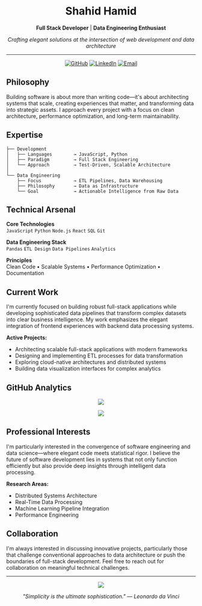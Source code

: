 <div align="center">

# Shahid Hamid

**Full Stack Developer** | **Data Engineering Enthusiast**

*Crafting elegant solutions at the intersection of web development and data architecture*

---

[![GitHub](https://img.shields.io/badge/GitHub-shahidhamid-2d333b?style=flat-square&logo=github)](https://github.com/shahidhamid)
[![LinkedIn](https://img.shields.io/badge/LinkedIn-Connect-0A66C2?style=flat-square&logo=linkedin)](https://www.linkedin.com/in/shahidhamid)
[![Email](https://img.shields.io/badge/Email-Contact-8B89CC?style=flat-square&logo=gmail)](mailto:your.email@example.com)

</div>

## Philosophy

Building software is about more than writing code—it's about architecting systems that scale, creating experiences that matter, and transforming data into strategic assets. I approach every project with a focus on clean architecture, performance optimization, and long-term maintainability.

## Expertise

```
├── Development
│   ├── Languages        → JavaScript, Python
│   ├── Paradigm         → Full Stack Engineering
│   └── Approach         → Test-Driven, Scalable Architecture
│
└── Data Engineering
    ├── Focus            → ETL Pipelines, Data Warehousing
    ├── Philosophy       → Data as Infrastructure
    └── Goal             → Actionable Intelligence from Raw Data
```

## Technical Arsenal

**Core Technologies**  
`JavaScript` `Python` `Node.js` `React` `SQL` `Git`

**Data Engineering Stack**  
`Pandas` `ETL Design` `Data Pipelines` `Analytics`

**Principles**  
Clean Code • Scalable Systems • Performance Optimization • Documentation

## Current Work

I'm currently focused on building robust full-stack applications while developing sophisticated data pipelines that transform complex datasets into clear business intelligence. My work emphasizes the elegant integration of frontend experiences with backend data processing systems.

**Active Projects:**
- Architecting scalable full-stack applications with modern frameworks
- Designing and implementing ETL processes for data transformation
- Exploring cloud-native architectures and distributed systems
- Building data visualization interfaces for complex analytics

## GitHub Analytics

<div align="center">

![](https://github-readme-stats.vercel.app/api?username=shahidhamid&show_icons=true&theme=apprentice&hide_border=true&bg_color=0d1117&title_color=8B89CC&icon_color=8B89CC&text_color=c9d1d9&include_all_commits=true&count_private=true)

![](https://github-readme-streak-stats.herokuapp.com/?user=shahidhamid&theme=dark&hide_border=true&background=0d1117&ring=8B89CC&fire=8B89CC&currStreakLabel=8B89CC&sideNums=c9d1d9&dates=8b949e)

</div>

## Professional Interests

I'm particularly interested in the convergence of software engineering and data science—where elegant code meets statistical rigor. I believe the future of software development lies in systems that not only function efficiently but also provide deep insights through intelligent data processing.

**Research Areas:**
- Distributed Systems Architecture
- Real-Time Data Processing
- Machine Learning Pipeline Integration
- Performance Engineering

## Collaboration

I'm always interested in discussing innovative projects, particularly those that challenge conventional approaches to data architecture or push the boundaries of full-stack development. Feel free to reach out for collaboration on meaningful technical challenges.

---

<div align="center">

![](https://komarev.com/ghpvc/?username=shahidhamid&style=flat-square&color=8B89CC)

*"Simplicity is the ultimate sophistication." — Leonardo da Vinci*

</div>